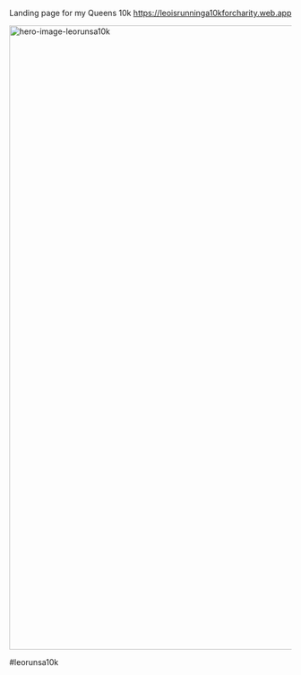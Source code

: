 

Landing page for my Queens 10k
https://leoisrunninga10kforcharity.web.app

<img width="1114" alt="hero-image-leorunsa10k" src="https://user-images.githubusercontent.com/10264891/133538643-7a00f1f6-1a5d-4431-8473-a6c55e6066bf.png">

#leorunsa10k

